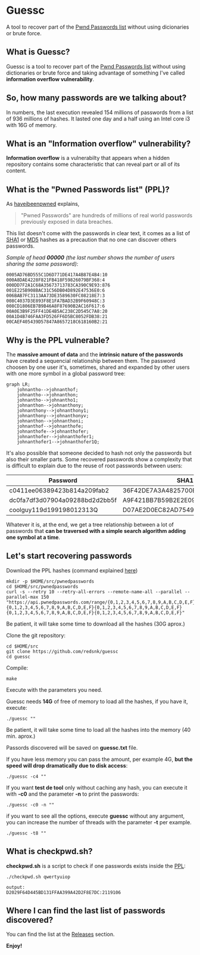 # Guessc
A tool to recover part of the [Pwnd Passwords list](https://haveibeenpwned.com/Passwords) without using dicionaries or brute force.
## What is Guessc?
Guessc is a tool to recover part of the [Pwnd Passwords list](https://haveibeenpwned.com/Passwords) without using dictionaries or brute force and taking advantage of something I've called **information overflow vulnerability**.
## So, how many passwords are we talking about?
In numbers, the last execution revealed 154 millions of passwords from a list of 936 millions of hashes. It lasted one day and a half using an Intel core i3 with 16G of memory.
## What is an "Information overflow" vulnerability?
**Information overflow** is a vulnerabilty that appears when a hidden repository contains some characteristic that can reveal part or all of its content.
## What is the "Pwned Passwords list" (PPL)?
As [haveibeenpwned](https://haveibeenpwned.com/Passwords) explains,

>"Pwned Passwords" are hundreds of millions of real world passwords previously exposed in data breaches.

This list doesn't come with the passwords in clear text, it comes as a list of [SHA1](https://en.wikipedia.org/wiki/SHA-1) or [MD5](https://en.wikipedia.org/wiki/MD5) hashes as a precaution that no one can discover others passwords.

_Sample of head **00000** (the last number shows the number of users sharing the same password)_:
```
0005AD76BD555C1D6D771DE417A4B87E4B4:10
000A8DAE4228F821FB418F59826079BF368:4
000DD7F2A1C68A35673713783CA390C9E93:876
001E225B908BAC31C56DB04D892E47536E0:6
006BAB7FC3113AA73DE3589630FC08218E7:3
008C4037D3E893F8E1FA7BAD32B9F60948C:3
008CD1806EB7B9B46A8F87690B2AC16F617:6
00A0E3B9F25FF41DE4B5AC238C2D545C7A8:20
00A1D4B746FAA3FD526FF6D5BC8052FDB38:21
00CAEF405439D57847A8657218C618160B2:21
```
## Why is the PPL vulnerable?
The **massive amount of data** and the **intrinsic nature of the passwords** have created a sequencial relationship between them. The password choosen by one user it's, sometimes, shared and expanded by other users with one more symbol in a global password tree:

```mermaid
graph LR;
    johnantho-->johnanthof;
    johnantho-->johnanthon;
    johnantho-->johnantho1;
    johnanthon-->johnanthony;
    johnanthony-->johnanthony1;
    johnanthony-->johnanthonyv;
    johnanthon-->johnanthoni;
    johnanthof-->johnanthofe;
    johnanthofe-->johnanthofer;
    johnanthofer-->johnanthofer1;
    johnanthofer1-->johnanthofer1Q;
```
It's also possible that someone decided to hash not only the passwords but also their smaller parts. Some recovered passwords show a complexity that is difficult to explain due to the reuse of root passwords between users:


| Password | SHA1 Tail | Count |
| --- | --- | --- |
|  c0411ee06389423b814a209fab2 | 36F42DE7A3A4825700E21AB12995B1894E3 | 8 |
|  dc0fa7df3d07904a09288bd2d2bb5f | A9F421BB7B59B2E2E09C79D3D009D164BBA | 29 |
|  coolguy119d199198012313Q | D07AE2D0EC82AD75498F862CEFA1D8A674E | 1 |

Whatever it is, at the end, we get a tree relationship between a lot of passwords that **can be traversed with a simple search algorithm adding one symbol at a time**.

## Let's start recovering passwords
Download the PPL hashes (command explained [here](https://github.com/HaveIBeenPwned/PwnedPasswordsDownloader/issues/79))
```
mkdir -p $HOME/src/pwnedpasswords
cd $HOME/src/pwnedpasswords
curl -s --retry 10 --retry-all-errors --remote-name-all --parallel --parallel-max 150 "https://api.pwnedpasswords.com/range/{0,1,2,3,4,5,6,7,8,9,A,B,C,D,E,F}{0,1,2,3,4,5,6,7,8,9,A,B,C,D,E,F}{0,1,2,3,4,5,6,7,8,9,A,B,C,D,E,F}{0,1,2,3,4,5,6,7,8,9,A,B,C,D,E,F}{0,1,2,3,4,5,6,7,8,9,A,B,C,D,E,F}"
```
Be patient, it will take some time to download all the hashes (30G aprox.)

Clone the git repository:
```
cd $HOME/src
git clone https://github.com/redsnk/guessc
cd guessc
```
Compile:
```
make
```
Execute with the parameters you need.

Guessc needs **14G** of free of memory to load all the hashes, if you have it, execute:
```
./guessc ""
```
Be patient, it will take some time to load all the hashes into the memory (40 min. aprox.)

Passords discovered will be saved on **guessc.txt** file.

If you have less memory you can pass the amount, per example 4G, **but the speed will drop dramatically due to disk access**:
```
./guessc -c4 ""
```
If you want **test de tool** only without caching any hash, you can execute it with **-c0** and the parameter **-n** to print the passwords:
```
./guessc -c0 -n ""
```
if you want to see all the options, execute **guessc** without any argument, you can increase the number of threads with the parameter **-t** per example.
```
./guessc -t8 ""
```

## What is checkpwd.sh?
**checkpwd.sh** is a script to check if one passwords exists inside the [PPL](https://haveibeenpwned.com/Passwords):
```
./checkpwd.sh qwertyuiop
```
```
output:
D2029F64D445BD131FFAA399A42D2F8E7DC:2119106
```

## Where I can find the last list of passwords discovered?
You can find the list at the [Releases](https://github.com/redsnk/guessc/releases) section.

**Enjoy!**
